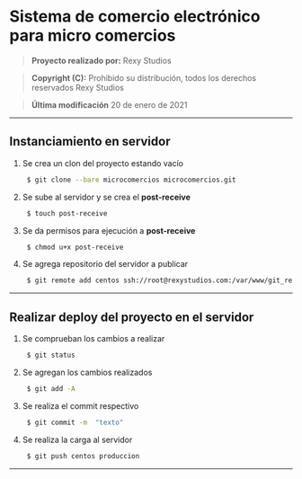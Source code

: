 Sistema de comercio electrónico para micro comercios
========

> __Proyecto realizado por:__
> Rexy Studios

> __Copyright (C):__
> Prohibido su distribución, todos los derechos reservados Rexy Studios

> __Última modificación__
> 20 de enero de 2021

---
Instanciamiento en servidor
--------
 1. Se crea un clon del proyecto estando vacío 
    ```sh
     $ git clone --bare microcomercios microcomercios.git
    ``` 
 2. Se sube al servidor y se crea el __post-receive__
    ```sh
     $ touch post-receive
    ``` 
 3. Se da permisos para ejecución a __post-receive__
    ```sh
     $ chmod u+x post-receive
    ``` 
 4. Se agrega repositorio del servidor a publicar
    ```sh
     $ git remote add centos ssh://root@rexystudios.com:/var/www/git_repository/microcomercios.git
    ```
---
Realizar deploy del proyecto en el servidor
--------
 1. Se comprueban los cambios a realizar
    ```sh
     $ git status
    ```
 2. Se agregan los cambios realizados
    ```sh
     $ git add -A
    ```
 3. Se realiza el commit respectivo
    ```sh
     $ git commit -m  "texto"
    ```
 4. Se realiza la carga al servidor
    ```sh
     $ git push centos produccion
    ```
---